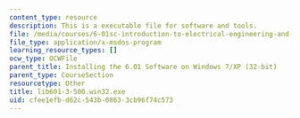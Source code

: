 ```yaml
---
content_type: resource
description: This is a executable file for software and tools.
file: /media/courses/6-01sc-introduction-to-electrical-engineering-and-computer-science-i-spring-2011/cfee1efbd62c543b08633cb96f74c573_lib601-3-500.win32.exe
file_type: application/x-msdos-program
learning_resource_types: []
ocw_type: OCWFile
parent_title: Installing the 6.01 Software on Windows 7/XP (32-bit)
parent_type: CourseSection
resourcetype: Other
title: lib601-3-500.win32.exe
uid: cfee1efb-d62c-543b-0863-3cb96f74c573
---
```

